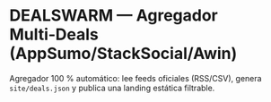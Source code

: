 # DEALSWARM — Agregador Multi‑Deals (AppSumo/StackSocial/Awin)

Agregador 100 % automático: lee feeds oficiales (RSS/CSV), genera `site/deals.json` y publica una landing estática filtrable.
